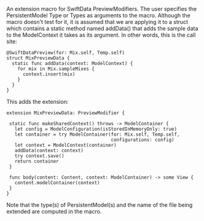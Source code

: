  An extension macro for SwiftData PreviewModifiers.
 The user specifies the PersistentModel Type or Types
 as arguments to the macro. Although the macro doesn't test for it,
 it is assumed that we are applying it to a struct which contains a
 static method named addData() that adds the sample data to the
 ModelContext it takes as its argument. In other words, this is the
 call site:
```
@SwiftDataPreview(for: Mix.self, Temp.self)
struct MixPreviewData {
  static func addData(context: ModelContext) {
    for mix in Mix.sampleMixes {
      context.insert(mix)
    }
  }
}
```
 This adds the extension:
 ```
extension MixPreviewData: PreviewModifier {

  static func makeSharedContext() throws -> ModelContainer {
    let config = ModelConfiguration(isStoredInMemoryOnly: true)
    let container = try ModelContainer(for: Mix.self, Temp.self, 
                                       configurations: config)
    let context = ModelContext(container)
    addData(context: context)
    try context.save()
    return container
  }

  func body(content: Content, context: ModelContainer) -> some View {
    content.modelContainer(context)
  }
}
```

Note that the type(s) of PersistentModel(s) and the name of the file being extended are computed in the macro.